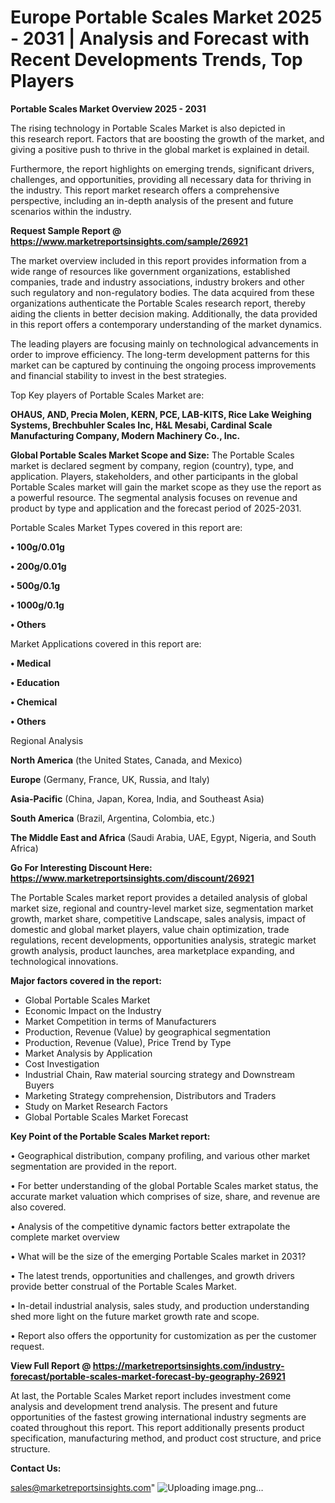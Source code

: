  # Europe Portable Scales Market 2025 - 2031 | Analysis and Forecast with Recent Developments Trends, Top Players

<Strong> Portable Scales Market Overview 2025 - 2031</strong>

The rising technology in Portable Scales Market is also depicted in this research report. Factors that are boosting the growth of the market, and giving a positive push to thrive in the global market is explained in detail.

Furthermore, the report highlights on emerging trends, significant drivers, challenges, and opportunities, providing all necessary data for thriving in the industry. This report market research offers a comprehensive perspective, including an in-depth analysis of the present and future scenarios within the industry.

<strong>Request Sample Report @ <a href=https://www.marketreportsinsights.com/sample/26921>https://www.marketreportsinsights.com/sample/26921</a></strong>

The market overview included in this report provides information from a wide range of resources like government organizations, established companies, trade and industry associations, industry brokers and other such regulatory and non-regulatory bodies. The data acquired from these organizations authenticate the Portable Scales research report, thereby aiding the clients in better decision making. Additionally, the data provided in this report offers a contemporary understanding of the market dynamics.

The leading players are focusing mainly on technological advancements in order to improve efficiency. The long-term development patterns for this market can be captured by continuing the ongoing process improvements and financial stability to invest in the best strategies.

Top Key players of Portable Scales Market are:

<strong>OHAUS, AND, Precia Molen, KERN, PCE, LAB-KITS, Rice Lake Weighing Systems, Brechbuhler Scales Inc, H&L Mesabi, Cardinal Scale Manufacturing Company, Modern Machinery Co., Inc.</strong>

<strong><b>Global Portable Scales Market Scope and Size:</b></strong>
The Portable Scales market is declared segment by company, region (country), type, and application. Players, stakeholders, and other participants in the global Portable Scales market will gain the market scope as they use the report as a powerful resource. The segmental analysis focuses on revenue and product by type and application and the forecast period of 2025-2031.

Portable Scales Market Types covered in this report are:

<strong>• 100g/0.01g

• 200g/0.01g

• 500g/0.1g

• 1000g/0.1g

• Others</strong>

Market Applications covered in this report are:

<strong>• Medical

• Education

• Chemical

• Others</strong> 

Regional Analysis

<strong>North America</strong> (the United States, Canada, and Mexico)

<strong>Europe</strong> (Germany, France, UK, Russia, and Italy)

<strong>Asia-Pacific</strong> (China, Japan, Korea, India, and Southeast Asia)

<strong>South America</strong> (Brazil, Argentina, Colombia, etc.)

<strong>The Middle East and Africa</strong> (Saudi Arabia, UAE, Egypt, Nigeria, and South Africa)

<strong>Go For Interesting Discount Here: <a href=https://www.marketreportsinsights.com/discount/26921>https://www.marketreportsinsights.com/discount/26921</a></strong>

The Portable Scales market report provides a detailed analysis of global market size, regional and country-level market size, segmentation market growth, market share, competitive Landscape, sales analysis, impact of domestic and global market players, value chain optimization, trade regulations, recent developments, opportunities analysis, strategic market growth analysis, product launches, area marketplace expanding, and technological innovations.

<strong><b>Major factors covered in the report:</b></strong>
<ul>
  <li>Global Portable Scales Market </li>
  <li>Economic Impact on the Industry</li>
  <li>Market Competition in terms of Manufacturers</li>
  <li>Production, Revenue (Value) by geographical segmentation</li>
  <li>Production, Revenue (Value), Price Trend by Type</li>
  <li>Market Analysis by Application</li>
  <li>Cost Investigation</li>
  <li>Industrial Chain, Raw material sourcing strategy and Downstream Buyers</li>
  <li>Marketing Strategy comprehension, Distributors and Traders</li>
  <li>Study on Market Research Factors</li>
  <li>Global Portable Scales Market Forecast</li>
</ul>

<strong><b>Key Point of the Portable Scales Market report:</b></strong>

• Geographical distribution, company profiling, and various other market segmentation are provided in the report.

• For better understanding of the global Portable Scales market status, the accurate market valuation which comprises of size, share, and revenue are also covered.

• Analysis of the competitive dynamic factors better extrapolate the complete market overview

• What will be the size of the emerging Portable Scales market in 2031?

• The latest trends, opportunities and challenges, and growth drivers provide better construal of the Portable Scales Market.

• In-detail industrial analysis, sales study, and production understanding shed more light on the future market growth rate and scope.

• Report also offers the opportunity for customization as per the customer request.

<strong><b>View Full Report @ <a href=https://marketreportsinsights.com/industry-forecast/portable-scales-market-forecast-by-geography-26921>https://marketreportsinsights.com/industry-forecast/portable-scales-market-forecast-by-geography-26921</a></b></strong>


At last, the Portable Scales Market report includes investment come analysis and development trend analysis. The present and future opportunities of the fastest growing international industry segments are coated throughout this report. This report additionally presents product specification, manufacturing method, and product cost structure, and price structure.

<strong>Contact Us:</strong>

sales@marketreportsinsights.com"
![Uploading image.png…]()
